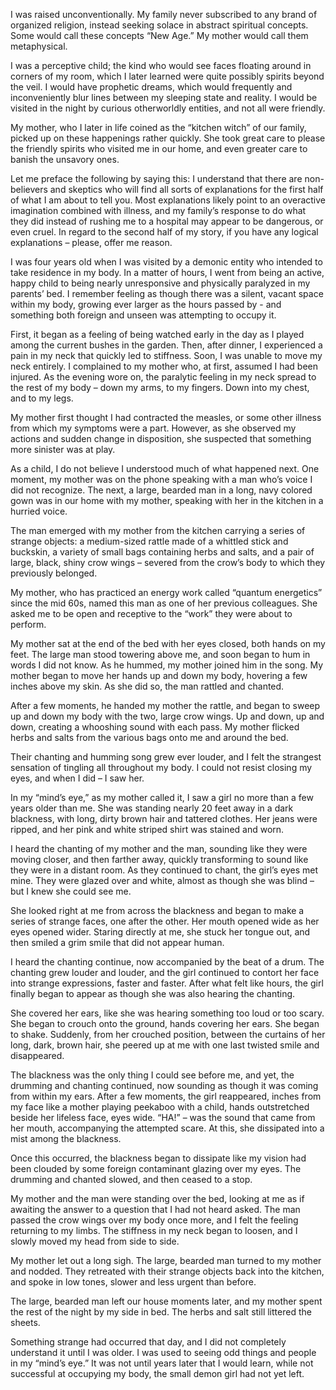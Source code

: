 I was raised unconventionally. My family never subscribed to any brand of organized religion, instead seeking solace in abstract spiritual concepts. Some would call these concepts “New Age.” My mother would call them metaphysical.

I was a perceptive child; the kind who would see faces floating around in corners of my room, which I later learned were quite possibly spirits beyond the veil. I would have prophetic dreams, which would frequently and inconveniently blur lines between my sleeping state and reality. I would be visited in the night by curious otherworldly entities, and not all were friendly.

My mother, who I later in life coined as the “kitchen witch” of our family, picked up on these happenings rather quickly. She took great care to please the friendly spirits who visited me in our home, and even greater care to banish the unsavory ones.

Let me preface the following by saying this: I understand that there are non-believers and skeptics who will find all sorts of explanations for the first half of what I am about to tell you. Most explanations likely point to an overactive imagination combined with illness, and my family’s response to do what they did instead of rushing me to a hospital may appear to be dangerous, or even cruel. In regard to the second half of my story, if you have any logical explanations – please, offer me reason.

I was four years old when I was visited by a demonic entity who intended to take residence in my body. In a matter of hours, I went from being an active, happy child to being nearly unresponsive and physically paralyzed in my parents’ bed. I remember feeling as though there was a silent, vacant space within my body, growing ever larger as the hours passed by - and something both foreign and unseen was attempting to occupy it.

First, it began as a feeling of being watched early in the day as I played among the current bushes in the garden. Then, after dinner, I experienced a pain in my neck that quickly led to stiffness. Soon, I was unable to move my neck entirely. I complained to my mother who, at first, assumed I had been injured. As the evening wore on, the paralytic feeling in my neck spread to the rest of my body – down my arms, to my fingers. Down into my chest, and to my legs.

My mother first thought I had contracted the measles, or some other illness from which my symptoms were a part. However, as she observed my actions and sudden change in disposition, she suspected that something more sinister was at play.

As a child, I do not believe I understood much of what happened next. One moment, my mother was on the phone speaking with a man who’s voice I did not recognize. The next, a large, bearded man in a long, navy colored gown was in our home with my mother, speaking with her in the kitchen in a hurried voice.

The man emerged with my mother from the kitchen carrying a series of strange objects: a medium-sized rattle made of a whittled stick and buckskin, a variety of small bags containing herbs and salts, and a pair of large, black, shiny crow wings – severed from the crow’s body to which they previously belonged.

My mother, who has practiced an energy work called “quantum energetics” since the mid 60s, named this man as one of her previous colleagues. She asked me to be open and receptive to the “work” they were about to perform.

My mother sat at the end of the bed with her eyes closed, both hands on my feet. The large man stood towering above me, and soon began to hum in words I did not know. As he hummed, my mother joined him in the song. My mother began to move her hands up and down my body, hovering a few inches above my skin. As she did so, the man rattled and chanted.

After a few moments, he handed my mother the rattle, and began to sweep up and down my body with the two, large crow wings. Up and down, up and down, creating a whooshing sound with each pass. My mother flicked herbs and salts from the various bags onto me and around the bed.

Their chanting and humming song grew ever louder, and I felt the strangest sensation of tingling all throughout my body. I could not resist closing my eyes, and when I did – I saw her.

In my “mind’s eye,” as my mother called it, I saw a girl no more than a few years older than me. She was standing nearly 20 feet away in a dark blackness, with long, dirty brown hair and tattered clothes. Her jeans were ripped, and her pink and white striped shirt was stained and worn.

I heard the chanting of my mother and the man, sounding like they were moving closer, and then farther away, quickly transforming to sound like they were in a distant room. As they continued to chant, the girl’s eyes met mine. They were glazed over and white, almost as though she was blind – but I knew she could see me.

She looked right at me from across the blackness and began to make a series of strange faces, one after the other. Her mouth opened wide as her eyes opened wider. Staring directly at me, she stuck her tongue out, and then smiled a grim smile that did not appear human.

I heard the chanting continue, now accompanied by the beat of a drum. The chanting grew louder and louder, and the girl continued to contort her face into strange expressions, faster and faster. After what felt like hours, the girl finally began to appear as though she was also hearing the chanting.

She covered her ears, like she was hearing something too loud or too scary. She began to crouch onto the ground, hands covering her ears. She began to shake. Suddenly, from her crouched position, between the curtains of her long, dark, brown hair, she peered up at me with one last twisted smile and disappeared.

The blackness was the only thing I could see before me, and yet, the drumming and chanting continued, now sounding as though it was coming from within my ears. After a few moments, the girl reappeared, inches from my face like a mother playing peekaboo with a child, hands outstretched beside her lifeless face, eyes wide. “HA!” – was the sound that came from her mouth, accompanying the attempted scare. At this, she dissipated into a mist among the blackness.

Once this occurred, the blackness began to dissipate like my vision had been clouded by some foreign contaminant glazing over my eyes. The drumming and chanted slowed, and then ceased to a stop.

My mother and the man were standing over the bed, looking at me as if awaiting the answer to a question that I had not heard asked. The man passed the crow wings over my body once more, and I felt the feeling returning to my limbs. The stiffness in my neck began to loosen, and I slowly moved my head from side to side.

My mother let out a long sigh. The large, bearded man turned to my mother and nodded. They retreated with their strange objects back into the kitchen, and spoke in low tones, slower and less urgent than before. 

The large, bearded man left our house moments later, and my mother spent the rest of the night by my side in bed. The herbs and salt still littered the sheets.

Something strange had occurred that day, and I did not completely understand it until I was older. I was used to seeing odd things and people in my “mind’s eye.” It was not until years later that I would learn, while not successful at occupying my body, the small demon girl had not yet left.